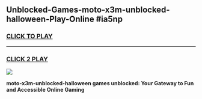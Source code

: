 
## Unblocked-Games-moto-x3m-unblocked-halloween-Play-Online #ia5np
<h3>
<a href="https://news.freeplayer.one?title=moto-x3m-unblocked-halloween&ref=3">CLICK TO PLAY</a></h3>
<hr>

<h3>
<a href="https://news.freeplayer.one?title=moto-x3m-unblocked-halloween&ref=3">CLICK 2 PLAY</a>
  
</h3>

<a href="https://news.freeplayer.one?title=moto-x3m-unblocked-halloween&ref=3"><img src="https://clearcache.store/games.png"></a>


**moto-x3m-unblocked-halloween games unblocked: Your Gateway to Fun and Accessible Online Gaming**
